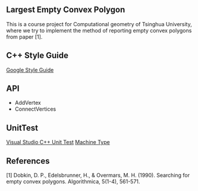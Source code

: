 ## Largest Empty Convex Polygon

This is a course project for Computational geometry of Tsinghua University, where we try to implement the method of reporting empty convex polygons from paper [1].

## C++ Style Guide

[Google Style Guide](https://zh-google-styleguide.readthedocs.io/en/latest/google-cpp-styleguide/contents/)

## API

* AddVertex
* ConnectVertices 

## UnitTest

[Visual Studio C++ Unit Test](http://blog.csdn.net/fire_lord/article/details/12998709)
[Machine Type](https://stackoverflow.com/questions/3563756/fatal-error-lnk1112-module-machine-type-x64-conflicts-with-target-machine-typ)

## References

[1] Dobkin, D. P., Edelsbrunner, H., & Overmars, M. H. (1990). Searching for empty convex polygons. Algorithmica, 5(1-4), 561-571.